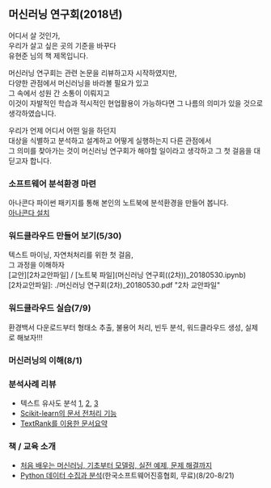 ## 머신러닝 연구회(2018년)
  
  어디서 살 것인가,  
  우리가 살고 싶은 곳의 기준을 바꾸다  
  유현준 님의 책 제목입니다.  
  
  머신러닝 연구회는 관련 논문을 리뷰하고자 시작하였지만,  
  다양한 관점에서 머신러닝을 바라볼 필요가 있고  
  그 속에서 성원 간 소통이 이뤄지고  
  이것이 자발적인 학습과 적시적인 현업활용이 가능하다면 그 나름의 의미가 있을 것으로 생각하였습니다.  
  
  우리가 언제 어디서 어떤 일을 하던지  
  대상을 식별하고 분석하고 설계하고 어떻게 실행하는지 
  다른 관점에서  
  그 의미를 찾아가는 것이 머신러닝 연구회가 해야할 일이라고 생각하고 그 첫 걸음을 대딛고자 합니다.  
  
  
### 소프트웨어 분석환경 마련  
  아나콘다 파이썬 패키지를 통해 본인의 노트북에 분석환경을 만들어 봅니다.  
  [아나콘다 설치](../Python_2018-1/20180718_1.md)  
  
### 워드클라우드 만들어 보기(5/30)
  텍스트 마이닝, 자연처처리를 위한 첫 걸음,  
  그 과정을 이해하자  
  [교안][2차교안파일] / [노트북 파일](머신러닝 연구회((2차))_20180530.ipynb)  
  [2차교안파일]: ./머신러닝 연구회(2차)_20180530.pdf "2차 교안파일"  
  
### 워드클라우드 실습(7/9)
  환경백서 다운로드부터 형태소 추출, 불용어 처리, 빈두 분석, 워드클라우드 생성,
  실제로 해보자!!!  
  
### 머신러닝의 이해(8/1)
  
### 분석사례 리뷰
- 텍스트 유사도 분석 [1](http://code-ing.tistory.com/1?category=728528), [2](http://code-ing.tistory.com/2?category=728528), [3](http://code-ing.tistory.com/3?category=728528)  
- [Scikit-learn의 문서 전처리 기능](https://datascienceschool.net/view-notebook/3e7aadbf88ed4f0d87a76f9ddc925d69/)  
- [TextRank를 이용한 문서요약](http://excelsior-cjh.tistory.com/93)

### 책 / 교육 소개
- [처음 배우는 머신러닝, 기초부터 모델링, 실전 예제, 문제 해결까지]()
- [Python 데이터 수집과 분석](http://edu2.kosta.or.kr/enroll?courseId=261&year=2018&orderNumber=3)(한국소프트웨어진흥협회, 무료)(8/20-8/21)
